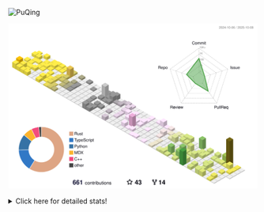 ![PuQing](https://user-images.githubusercontent.com/27223114/171565019-9a56fae6-b08b-421f-99db-7e830da42371.png)

![](./profile-3d-contrib/profile-season-animate.svg)

<details>
<summary>Click here for detailed stats!</summary>

<!--START_SECTION:waka-->
![Lines of code](https://img.shields.io/badge/From%20Hello%20World%20I%27ve%20Written-2.7%20million%20lines%20of%20code-blue)

**🐱 My GitHub Data** 

> 📦 470.3 kB Used in GitHub's Storage 
 > 
> 🏆 526 Contributions in the Year 2025
 > 
> 🚫 Not Opted to Hire
 > 
> 📜 35 Public Repositories 
 > 
> 🔑 36 Private Repositories 
 > 
**I'm an Early 🐤** 

```text
🌞 Morning                1015 commits        ██░░░░░░░░░░░░░░░░░░░░░░░   09.37 % 
🌆 Daytime                4676 commits        ███████████░░░░░░░░░░░░░░   43.17 % 
🌃 Evening                2935 commits        ███████░░░░░░░░░░░░░░░░░░   27.10 % 
🌙 Night                  2205 commits        █████░░░░░░░░░░░░░░░░░░░░   20.36 % 
```


📊 **This Week I Spent My Time On** 

```text
💬 Programming Languages: 
Python                   15 hrs 10 mins      █████████████████░░░░░░░░   68.13 % 
Swift                    1 hr 50 mins        ██░░░░░░░░░░░░░░░░░░░░░░░   08.30 % 
Rust                     1 hr 41 mins        ██░░░░░░░░░░░░░░░░░░░░░░░   07.61 % 
CSV                      1 hr 32 mins        ██░░░░░░░░░░░░░░░░░░░░░░░   06.92 % 
JSON                     59 mins             █░░░░░░░░░░░░░░░░░░░░░░░░   04.43 % 

🔥 Editors: 
VS Code                  22 hrs 11 mins      █████████████████████████   99.66 % 
Obsidian                 4 mins              ░░░░░░░░░░░░░░░░░░░░░░░░░   00.34 % 

💻 Operating System: 
Linux                    17 hrs 57 mins      ████████████████████░░░░░   80.65 % 
WSL                      2 hrs 21 mins       ███░░░░░░░░░░░░░░░░░░░░░░   10.62 % 
Mac                      1 hr 56 mins        ██░░░░░░░░░░░░░░░░░░░░░░░   08.74 % 
```


<!--END_SECTION:waka-->
</details>
